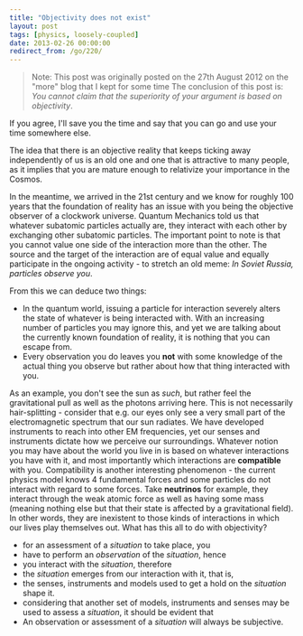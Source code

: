 ```yaml
---
title: "Objectivity does not exist"
layout: post
tags: [physics, loosely-coupled]
date: 2013-02-26 00:00:00
redirect_from: /go/220/
---
```


> Note: This post was originally posted on the 27th August 2012 on the "more" blog that I kept for some time
The conclusion of this post is: *You cannot claim that the superiority of your argument is based on objectivity*. 

If you agree, I'll save you the time and say that you can go and use your time somewhere else. 

The idea that there is an objective reality that keeps ticking away independently of us is an old one and one that is attractive to many people, as it implies that you are mature enough to relativize your importance in the Cosmos. 

In the meantime, we arrived in the 21st century and we know for roughly 100 years that the foundation of reality has an issue with you being the objective observer of a clockwork universe. Quantum Mechanics told us that whatever subatomic particles actually are, they interact with each other by exchanging other subatomic particles. The important point to note is that you cannot value one side of the interaction more than the other. The source and the target of the interaction are of equal value and equally participate in the ongoing activity - to stretch an old meme: *In Soviet Russia, particles observe you*. 

From this we can deduce two things: 

*   In the quantum world, issuing a particle for interaction severely alters the state of whatever is being interacted with. With an increasing number of particles you may ignore this, and yet we are talking about the currently known foundation of reality, it is nothing that you can escape from.
*   Every observation you do leaves you **not** with some knowledge of the actual thing you observe but rather about how that thing interacted with you.  

As an example, you don't see the sun as *such*, but rather feel the gravitational pull as well as the photons arriving here. This is not necessarily hair-splitting - consider that e.g. our eyes only see a very small part of the electromagnetic spectrum that our sun radiates. We have developed instruments to reach into other EM frequencies, yet our senses and instruments dictate how we perceive our surroundings. Whatever notion you may have about the world you live in is based on whatever interactions you have with it, and most importantly which interactions are **compatible** with you. Compatibility is another interesting phenomenon - the current physics model knows 4 fundamental forces and some particles do not interact with regard to some forces. Take **neutrinos** for example, they interact through the weak atomic force as well as having some mass (meaning nothing else but that their state is affected by a gravitational field). In other words, they are inexistent to those kinds of interactions in which our lives play themselves out. What has this all to do with objectivity? 

*   for an assessment of a *situation* to take place, you
*   have to perform an *observation* of the *situation*, hence
*   you interact with the *situation*, therefore
*   the *situation* emerges from our interaction with it, that is, 
*   the senses, instruments and models used to get a hold on the *situation* shape it.
*   considering that another set of models, instruments and senses may be used to assess a *situation*, it should be evident that
*   An observation or assessment of a *situation* will always be subjective.